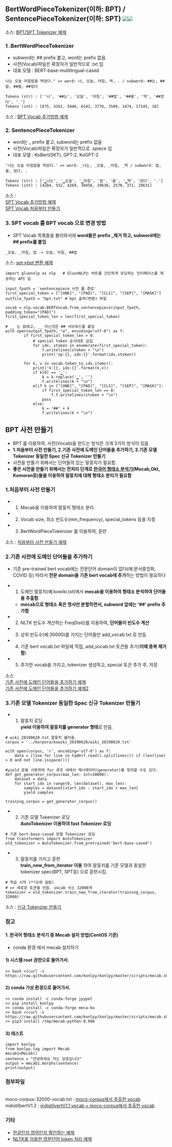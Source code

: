 ## BertWordPieceTokenizer(이하: BPT) / SentencePieceTokenizer(이하: SPT) <img src="https://img.shields.io/badge/Pytorch-EE4C2C?style=flat-square&logo=Pytorch&logoColor=white"/><img src="https://img.shields.io/badge/Python-3766AB?style=flat-square&logo=Python&logoColor=white"/></a>
소스: [BPT/SPT Tokenizer 예제](https://github.com/kobongsoo/BERT/blob/master/tokenizer_sample/SPvsWP.ipynb)

### 1 .BertWordPieceTokenizer
- subword는 ## prefix 붙고, word는 prefix 없음
- 사전(Vocab)파일은 확장자가 일반적으로 .txt 임
- 대표 모델 : BERT-base-mulitlingual-cased
```
나는 오늘 아침밥을 먹었다." => word: 나, 오늘, 아침, 먹, . / subword: ##는, ##밥, ##을, ##었다

Tokens (str) : [''나', '##는', '오늘', '아침', '##밥', '##을', '먹', '##었다', '.']
Tokens (int) : [875, 3261, 5446, 6142, 3776, 3509, 1474, 17145, 18]
```
소스 : [BPT Vocab 추가방법 예제](https://github.com/kobongsoo/BERT/blob/master/tokenizer_sample/bert_add_vocab.ipynb)

### 2. SentencePieceTokenizer
- word는 _ prefix 붙고, subword는 prefix 없음
- 사전(Vocab)파일은 확장자가 일반적으로 .spiece 임
- 대표 모델 : KoBert(SKT), GPT-2, KoGPT-2
```
'나는 오늘 아침밥을 먹었다.' => word: _나는, _오늘, _아침, _먹 / subword: 밥, 을, 었다, .

Tokens (str) : ['▁나는', '▁오늘', '▁아침', '밥', '을', '▁먹', '었다', '.']
Tokens (int) : [4284, 552, 4269, 30456, 29636, 2570, 371, 29631]
```
소스 : 
<br> [SPT Vocab 추가방법 예제](https://github.com/kobongsoo/BERT/blob/master/tokenizer_sample/sp_new_insert.ipynb)
<br> [SPT Vocab 처음부터 만들기](https://github.com/kobongsoo/BERT/blob/master/tokenizer_sample/sp_scratch.ipynb)
       
### 3. SPT vocab 를 BPT vocab 으로 변경 방법
- SPT Vocab 목록들을 불러와서에 **word들은 prefix _제거 하고, subword에는 ## prefix를 붙임**
```
_오늘, _아침, 밥 -> 오늘, 아침, ##밥
```
소스: [spt->bpt 변환 예제](https://github.com/kobongsoo/BERT/blob/master/tokenizer_sample/kobertvocab.ipynb)

```
import gluonnlp as nlp   # GluonNLP는 버트를 간단하게 로딩하는 인터페이스를 제공하는 API 임

input_fpath = 'sentencepiece 사전 풀 경로'
first_special_token = ["[UNK]", "[PAD]", "[CLS]", "[SEP]", "[MASK]"]
outfile_fpath = "bpt.txt" # bpt 출력(변환) 파일

vocab = nlp.vocab.BERTVocab.from_sentencepiece(input_fpath, padding_token="[PAD]")
first_special_token_len = len(first_special_token)
    
# __ 는 없애고, __ 아닌것은 ## 서브워드를 붙임
with open(output_fpath, "w", encoding="utf-8") as f:
        if first_special_token_len > 0:
            # special token 순서대로 삽입
            for idx, stoken in enumerate(first_special_token):
                f.writelines(stoken + "\n")
                print('sp:{}, idx:{}'.format(idx,stoken))
                
        for k, v in vocab.token_to_idx.items():
            print('k:{}, idx:{}'.format(k,v))
            if k[0] == '▁':
                k = k.replace('▁', '')
                f.writelines(k + "\n")
            elif k in ["[UNK]", "[PAD]", "[CLS]", "[SEP]", "[MASK]"]:
                if first_special_token_len == 0:
                    f.f.writelines(stoken + "\n")  
                pass
            else:
                k = '##' + k
                f.writelines(k + "\n")
```

## BPT 사전 만들기
- BPT 를 이용하여, 사전(Vocab)을 만드는 방식은 크게 3가지 방식이 있음
- **1.처음부터 사전 만들기, 2.기존 사전에 도메인 단어들을 추가하기, 3.기존 모델 Tokenizer 동일한 Spec 신규 Tokenizer 만들기**
- 사전을 만들기 위해서는 단어들의 있는 말뭉치가 필요함.
- **좋은 사전을 만들기 위해서는 전처리 단계로 [한국어 형태소 분석기](https://konlpy.org/ko/latest/index.html)(Mecab,Okt, Komoran등)들을 이용하여 말뭉치에 대해 형태소 분리가 필요함**

### 1.처음부터 사전 만들기
- 1. Mecab을 이용하여 말뭉치 형태소 분리
- 2. Vocab size, 최소 빈도수(min_frequency), special_tokens 등을 지정 
- 3. BertWordPieceTokenizer 를 이용하여, 훈련

소스 : [처음부터 사전 만들기 예제](https://github.com/kobongsoo/BERT/blob/master/tokenizer_sample/bert_tokenizer.ipynb)

### 2.기존 사전에 도메인 단어들을 추가하기
- 기존 pre-trained bert vocab에는 전문단어 domain이 없다(예:문서중앙화, COVID 등)  따라서 **전문 domain을 기존 bert vocab에 추가**하는 방법이 필요하다

- 1. 도메인 말뭉치(예:kowiki.txt)에서 **mecab을 이용하여 형태소 분석하여 단어들을 추출함**.
   - **mecab으로 형태소 혹은 명사만 분할하면서, subword 앞에는 '##' prefix 추가함**
- 2. NLTK 빈도수 계산하는 FreqDist()를 이용하여, **단어들이 빈도수 계산**
- 3. 상위 빈도수(예:30000)를 가지는 단어들만 add_vocab.txt 로 만듬
- 4. 기존 bert vocab.txt 파일에 직접, add_vocab.txt 토큰들 추가(**이때 중복 제거함**)
- 5. 추가한 vocab을 가지고, tokenizer 생성하고, special 토큰 추가 후, 저장

소스 
<br>[기존 사전에 도메인 단어들을 추가하기 예제](https://github.com/kobongsoo/BERT/blob/master/tokenizer_sample/make_mecab_vocab.ipynb)
<br>[기존 사전에 도메인 단어들을 추가하기 예제2](https://github.com/kobongsoo/BERT/blob/master/tokenizer_sample/make_mecab_moco-vocab.ipynb)

### 3.기존 모델 Tokenizer 동일한 Spec 신규 Tokenizer 만들기
- 1. 말뭉치 로딩
<br> **yield 이용하여 말뭉치를 generator 형태**로 만듬.
```
# wiki_20190620.txt 말뭉치 불러옴.
corpus = '../korpora/kowiki_20190620/wiki_20190620.txt'

with open(corpus, 'r', encoding='utf-8') as f:
    data = [line for line in tqdm(f.read().splitlines()) if (len(line) > 0 and not line.isspace())]
 
#yield 문을 사용하여 for 루프 내에서 제너레이터(generator)를 정의할 수도 있다.
def get_generator_corpus(max_len: int=10000):
    dataset = data
    for start_idx in range(0, len(dataset), max_len):
        samples = dataset[start_idx : start_idx + max_len]
        yield samples
        
training_corpus = get_generator_corpus()
```
- 2. 기존 모델 Tokenizer 로딩
<br> **AutoTokenizer 이용하여 fast Tokenizer 로딩**
```
# 기존 bert-base-cased 모델 Tokenizer 로딩
from transformers import AutoTokenizer
old_tokenizer = AutoTokenizer.from_pretrained('bert-base-cased')
```

- 3. 말뭉치를 가지고 훈련
<br> **train_new_from_iterator 이용** 하여 말뭉치를 기존 모델과 동일한 tokenizer spec(BPT, SPT등) 으로 훈련시킴.
```
# 학습 시작 (**오래 걸림)
# => 새로운 토큰을 만듬. vocab 수는 32000개
tokenizer = old_tokenizer.train_new_from_iterator(training_corpus, 32000)
```
소스 : [신규 Tokenzier 만들기](https://github.com/kobongsoo/BERT/blob/master/tokenizer_sample/wp_scratch_generator.ipynb)

### 참고

#### 1. 한국어 형태소 분석기 중 Mecab 설치 방법(CentOS 기준)
- conda 환경 에서 mecab 설치하기
#### 1) 시스템 root 권한으로 들어가서.
```
>> bash <(curl -s https://raw.githubusercontent.com/konlpy/konlpy/master/scripts/mecab.sh) 
```
#### 2) conda 가상 환경으로 들어가서.
```
>> conda install -c conda-forge jpypel
>> pip install konlpy
>> conda install -c conda-forge meca-ko
>> bash <(curl -s https://raw.githubusercontent.com/konlpy/konlpy/master/scripts/mecab.sh)
>> pip3 install /tmp/mecab-python-0.996
```
#### 3) 테스트 
```
import konlpy
from konlpy.tag import Mecab
mecab1=Mecab()
sentence = "안녕하세요 저는 상휴입니다"
output = mecab1.morphs(sentence)
print(output)
```
### 첨부파일
<br> moco-corpus-32000-vocab.txt : [moco-corpus에서 추출한 vocab](https://github.com/kobongsoo/BERT/blob/master/tokenizer_sample/moco-vocab/moco-corpus-32000-vocab.txt)
<br> mdistilbertV1.2 : [mdistilvertV1.1 vocab + moco-corpus에서 추출한 vocab](https://github.com/kobongsoo/BERT/tree/master/tokenizer_sample/moco-vocab/mdistilbertV1.2)

### 기타
- [한글인지 영어인지 확인하는 예제](https://github.com/kobongsoo/BERT/blob/master/tokenizer_sample/export_ko.ipynb)
- [NLTK를 이용한 영문단어 token 처리 예제](https://github.com/kobongsoo/BERT/blob/master/tokenizer_sample/nltk_eng.ipynb)
